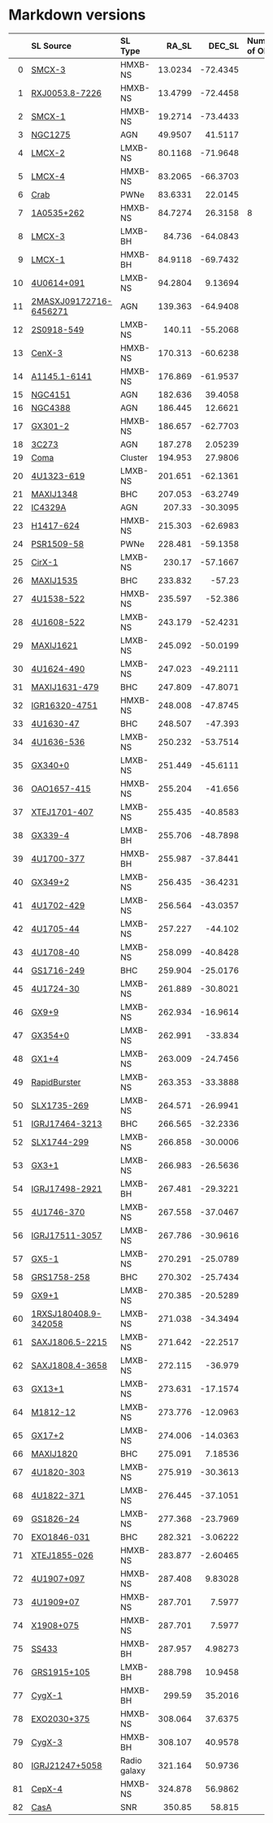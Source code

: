 # Markdown versions

|    | SL Source                                                                                        | SL Type      |    RA_SL |    DEC_SL | Number of Obs   | sname                  |
|---:|:-------------------------------------------------------------------------------------------------|:-------------|---------:|----------:|:----------------|:-----------------------|
|  0 | <a href=SMCX-3/SMCX-3_summary.html > SMCX-3 </a>                                                 | HMXB-NS      |  13.0234 | -72.4345  |                 | SMCX-3                 |
|  1 | <a href=RXJ0053.8-7226/RXJ0053.8-7226_summary.html > RXJ0053.8-7226 </a>                         | HMXB-NS      |  13.4799 | -72.4458  |                 | RXJ0053.8-7226         |
|  2 | <a href=SMCX-1/SMCX-1_summary.html > SMCX-1 </a>                                                 | HMXB-NS      |  19.2714 | -73.4433  |                 | SMCX-1                 |
|  3 | <a href=NGC1275/NGC1275_summary.html > NGC1275 </a>                                              | AGN          |  49.9507 |  41.5117  |                 | NGC1275                |
|  4 | <a href=LMCX-2/LMCX-2_summary.html > LMCX-2 </a>                                                 | LMXB-NS      |  80.1168 | -71.9648  |                 | LMCX-2                 |
|  5 | <a href=LMCX-4/LMCX-4_summary.html > LMCX-4 </a>                                                 | HMXB-NS      |  83.2065 | -66.3703  |                 | LMCX-4                 |
|  6 | <a href=Crab/Crab_summary.html > Crab </a>                                                       | PWNe         |  83.6331 |  22.0145  |                 | Crab                   |
|  7 | <a href=1A0535+262/1A0535+262_summary.html > 1A0535+262 </a>                                     | HMXB-NS      |  84.7274 |  26.3158  | 8               | 1A0535+262             |
|  8 | <a href=LMCX-3/LMCX-3_summary.html > LMCX-3 </a>                                                 | LMXB-BH      |  84.736  | -64.0843  |                 | LMCX-3                 |
|  9 | <a href=LMCX-1/LMCX-1_summary.html > LMCX-1 </a>                                                 | HMXB-BH      |  84.9118 | -69.7432  |                 | LMCX-1                 |
| 10 | <a href=4U0614+091/4U0614+091_summary.html > 4U0614+091 </a>                                     | LMXB-NS      |  94.2804 |   9.13694 |                 | 4U0614+091             |
| 11 | <a href=2MASXJ09172716-6456271/2MASXJ09172716-6456271_summary.html > 2MASXJ09172716-6456271 </a> | AGN          | 139.363  | -64.9408  |                 | 2MASXJ09172716-6456271 |
| 12 | <a href=2S0918-549/2S0918-549_summary.html > 2S0918-549 </a>                                     | LMXB-NS      | 140.11   | -55.2068  |                 | 2S0918-549             |
| 13 | <a href=CenX-3/CenX-3_summary.html > CenX-3 </a>                                                 | HMXB-NS      | 170.313  | -60.6238  |                 | CenX-3                 |
| 14 | <a href=A1145.1-6141/A1145.1-6141_summary.html > A1145.1-6141 </a>                               | HMXB-NS      | 176.869  | -61.9537  |                 | A1145.1-6141           |
| 15 | <a href=NGC4151/NGC4151_summary.html > NGC4151 </a>                                              | AGN          | 182.636  |  39.4058  |                 | NGC4151                |
| 16 | <a href=NGC4388/NGC4388_summary.html > NGC4388 </a>                                              | AGN          | 186.445  |  12.6621  |                 | NGC4388                |
| 17 | <a href=GX301-2/GX301-2_summary.html > GX301-2 </a>                                              | HMXB-NS      | 186.657  | -62.7703  |                 | GX301-2                |
| 18 | <a href=3C273/3C273_summary.html > 3C273 </a>                                                    | AGN          | 187.278  |   2.05239 |                 | 3C273                  |
| 19 | <a href=Coma/Coma_summary.html > Coma </a>                                                       | Cluster      | 194.953  |  27.9806  |                 | Coma                   |
| 20 | <a href=4U1323-619/4U1323-619_summary.html > 4U1323-619 </a>                                     | LMXB-NS      | 201.651  | -62.1361  |                 | 4U1323-619             |
| 21 | <a href=MAXIJ1348/MAXIJ1348_summary.html > MAXIJ1348 </a>                                        | BHC          | 207.053  | -63.2749  |                 | MAXIJ1348              |
| 22 | <a href=IC4329A/IC4329A_summary.html > IC4329A </a>                                              | AGN          | 207.33   | -30.3095  |                 | IC4329A                |
| 23 | <a href=H1417-624/H1417-624_summary.html > H1417-624 </a>                                        | HMXB-NS      | 215.303  | -62.6983  |                 | H1417-624              |
| 24 | <a href=PSR1509-58/PSR1509-58_summary.html > PSR1509-58 </a>                                     | PWNe         | 228.481  | -59.1358  |                 | PSR1509-58             |
| 25 | <a href=CirX-1/CirX-1_summary.html > CirX-1 </a>                                                 | LMXB-NS      | 230.17   | -57.1667  |                 | CirX-1                 |
| 26 | <a href=MAXIJ1535/MAXIJ1535_summary.html > MAXIJ1535 </a>                                        | BHC          | 233.832  | -57.23    |                 | MAXIJ1535              |
| 27 | <a href=4U1538-522/4U1538-522_summary.html > 4U1538-522 </a>                                     | HMXB-NS      | 235.597  | -52.386   |                 | 4U1538-522             |
| 28 | <a href=4U1608-522/4U1608-522_summary.html > 4U1608-522 </a>                                     | LMXB-NS      | 243.179  | -52.4231  |                 | 4U1608-522             |
| 29 | <a href=MAXIJ1621/MAXIJ1621_summary.html > MAXIJ1621 </a>                                        | LMXB-NS      | 245.092  | -50.0199  |                 | MAXIJ1621              |
| 30 | <a href=4U1624-490/4U1624-490_summary.html > 4U1624-490 </a>                                     | LMXB-NS      | 247.023  | -49.2111  |                 | 4U1624-490             |
| 31 | <a href=MAXIJ1631-479/MAXIJ1631-479_summary.html > MAXIJ1631-479 </a>                            | BHC          | 247.809  | -47.8071  |                 | MAXIJ1631-479          |
| 32 | <a href=IGR16320-4751/IGR16320-4751_summary.html > IGR16320-4751 </a>                            | HMXB-NS      | 248.008  | -47.8745  |                 | IGR16320-4751          |
| 33 | <a href=4U1630-47/4U1630-47_summary.html > 4U1630-47 </a>                                        | BHC          | 248.507  | -47.393   |                 | 4U1630-47              |
| 34 | <a href=4U1636-536/4U1636-536_summary.html > 4U1636-536 </a>                                     | LMXB-NS      | 250.232  | -53.7514  |                 | 4U1636-536             |
| 35 | <a href=GX340+0/GX340+0_summary.html > GX340+0 </a>                                              | LMXB-NS      | 251.449  | -45.6111  |                 | GX340+0                |
| 36 | <a href=OAO1657-415/OAO1657-415_summary.html > OAO1657-415 </a>                                  | HMXB-NS      | 255.204  | -41.656   |                 | OAO1657-415            |
| 37 | <a href=XTEJ1701-407/XTEJ1701-407_summary.html > XTEJ1701-407 </a>                               | LMXB-NS      | 255.435  | -40.8583  |                 | XTEJ1701-407           |
| 38 | <a href=GX339-4/GX339-4_summary.html > GX339-4 </a>                                              | LMXB-BH      | 255.706  | -48.7898  |                 | GX339-4                |
| 39 | <a href=4U1700-377/4U1700-377_summary.html > 4U1700-377 </a>                                     | HMXB-BH      | 255.987  | -37.8441  |                 | 4U1700-377             |
| 40 | <a href=GX349+2/GX349+2_summary.html > GX349+2 </a>                                              | LMXB-NS      | 256.435  | -36.4231  |                 | GX349+2                |
| 41 | <a href=4U1702-429/4U1702-429_summary.html > 4U1702-429 </a>                                     | LMXB-NS      | 256.564  | -43.0357  |                 | 4U1702-429             |
| 42 | <a href=4U1705-44/4U1705-44_summary.html > 4U1705-44 </a>                                        | LMXB-NS      | 257.227  | -44.102   |                 | 4U1705-44              |
| 43 | <a href=4U1708-40/4U1708-40_summary.html > 4U1708-40 </a>                                        | LMXB-NS      | 258.099  | -40.8428  |                 | 4U1708-40              |
| 44 | <a href=GS1716-249/GS1716-249_summary.html > GS1716-249 </a>                                     | BHC          | 259.904  | -25.0176  |                 | GS1716-249             |
| 45 | <a href=4U1724-30/4U1724-30_summary.html > 4U1724-30 </a>                                        | LMXB-NS      | 261.889  | -30.8021  |                 | 4U1724-30              |
| 46 | <a href=GX9+9/GX9+9_summary.html > GX9+9 </a>                                                    | LMXB-NS      | 262.934  | -16.9614  |                 | GX9+9                  |
| 47 | <a href=GX354+0/GX354+0_summary.html > GX354+0 </a>                                              | LMXB-NS      | 262.991  | -33.834   |                 | GX354+0                |
| 48 | <a href=GX1+4/GX1+4_summary.html > GX1+4 </a>                                                    | LMXB-NS      | 263.009  | -24.7456  |                 | GX1+4                  |
| 49 | <a href=RapidBurster/RapidBurster_summary.html > RapidBurster </a>                               | LMXB-NS      | 263.353  | -33.3888  |                 | RapidBurster           |
| 50 | <a href=SLX1735-269/SLX1735-269_summary.html > SLX1735-269 </a>                                  | LMXB-NS      | 264.571  | -26.9941  |                 | SLX1735-269            |
| 51 | <a href=IGRJ17464-3213/IGRJ17464-3213_summary.html > IGRJ17464-3213 </a>                         | BHC          | 266.565  | -32.2336  |                 | IGRJ17464-3213         |
| 52 | <a href=SLX1744-299/SLX1744-299_summary.html > SLX1744-299 </a>                                  | LMXB-NS      | 266.858  | -30.0006  |                 | SLX1744-299            |
| 53 | <a href=GX3+1/GX3+1_summary.html > GX3+1 </a>                                                    | LMXB-NS      | 266.983  | -26.5636  |                 | GX3+1                  |
| 54 | <a href=IGRJ17498-2921/IGRJ17498-2921_summary.html > IGRJ17498-2921 </a>                         | LMXB-BH      | 267.481  | -29.3221  |                 | IGRJ17498-2921         |
| 55 | <a href=4U1746-370/4U1746-370_summary.html > 4U1746-370 </a>                                     | LMXB-NS      | 267.558  | -37.0467  |                 | 4U1746-370             |
| 56 | <a href=IGRJ17511-3057/IGRJ17511-3057_summary.html > IGRJ17511-3057 </a>                         | LMXB-NS      | 267.786  | -30.9616  |                 | IGRJ17511-3057         |
| 57 | <a href=GX5-1/GX5-1_summary.html > GX5-1 </a>                                                    | LMXB-NS      | 270.291  | -25.0789  |                 | GX5-1                  |
| 58 | <a href=GRS1758-258/GRS1758-258_summary.html > GRS1758-258 </a>                                  | BHC          | 270.302  | -25.7434  |                 | GRS1758-258            |
| 59 | <a href=GX9+1/GX9+1_summary.html > GX9+1 </a>                                                    | LMXB-NS      | 270.385  | -20.5289  |                 | GX9+1                  |
| 60 | <a href=1RXSJ180408.9-342058/1RXSJ180408.9-342058_summary.html > 1RXSJ180408.9-342058 </a>       | LMXB-NS      | 271.038  | -34.3494  |                 | 1RXSJ180408.9-342058   |
| 61 | <a href=SAXJ1806.5-2215/SAXJ1806.5-2215_summary.html > SAXJ1806.5-2215 </a>                      | LMXB-NS      | 271.642  | -22.2517  |                 | SAXJ1806.5-2215        |
| 62 | <a href=SAXJ1808.4-3658/SAXJ1808.4-3658_summary.html > SAXJ1808.4-3658 </a>                      | LMXB-NS      | 272.115  | -36.979   |                 | SAXJ1808.4-3658        |
| 63 | <a href=GX13+1/GX13+1_summary.html > GX13+1 </a>                                                 | LMXB-NS      | 273.631  | -17.1574  |                 | GX13+1                 |
| 64 | <a href=M1812-12/M1812-12_summary.html > M1812-12 </a>                                           | LMXB-NS      | 273.776  | -12.0963  |                 | M1812-12               |
| 65 | <a href=GX17+2/GX17+2_summary.html > GX17+2 </a>                                                 | LMXB-NS      | 274.006  | -14.0363  |                 | GX17+2                 |
| 66 | <a href=MAXIJ1820/MAXIJ1820_summary.html > MAXIJ1820 </a>                                        | BHC          | 275.091  |   7.18536 |                 | MAXIJ1820              |
| 67 | <a href=4U1820-303/4U1820-303_summary.html > 4U1820-303 </a>                                     | LMXB-NS      | 275.919  | -30.3613  |                 | 4U1820-303             |
| 68 | <a href=4U1822-371/4U1822-371_summary.html > 4U1822-371 </a>                                     | LMXB-NS      | 276.445  | -37.1051  |                 | 4U1822-371             |
| 69 | <a href=GS1826-24/GS1826-24_summary.html > GS1826-24 </a>                                        | LMXB-NS      | 277.368  | -23.7969  |                 | GS1826-24              |
| 70 | <a href=EXO1846-031/EXO1846-031_summary.html > EXO1846-031 </a>                                  | BHC          | 282.321  |  -3.06222 |                 | EXO1846-031            |
| 71 | <a href=XTEJ1855-026/XTEJ1855-026_summary.html > XTEJ1855-026 </a>                               | HMXB-NS      | 283.877  |  -2.60465 |                 | XTEJ1855-026           |
| 72 | <a href=4U1907+097/4U1907+097_summary.html > 4U1907+097 </a>                                     | HMXB-NS      | 287.408  |   9.83028 |                 | 4U1907+097             |
| 73 | <a href=4U1909+07/4U1909+07_summary.html > 4U1909+07 </a>                                        | HMXB-NS      | 287.701  |   7.5977  |                 | 4U1909+07              |
| 74 | <a href=X1908+075/X1908+075_summary.html > X1908+075 </a>                                        | HMXB-NS      | 287.701  |   7.5977  |                 | X1908+075              |
| 75 | <a href=SS433/SS433_summary.html > SS433 </a>                                                    | HMXB-BH      | 287.957  |   4.98273 |                 | SS433                  |
| 76 | <a href=GRS1915+105/GRS1915+105_summary.html > GRS1915+105 </a>                                  | LMXB-BH      | 288.798  |  10.9458  |                 | GRS1915+105            |
| 77 | <a href=CygX-1/CygX-1_summary.html > CygX-1 </a>                                                 | HMXB-BH      | 299.59   |  35.2016  |                 | CygX-1                 |
| 78 | <a href=EXO2030+375/EXO2030+375_summary.html > EXO2030+375 </a>                                  | HMXB-NS      | 308.064  |  37.6375  |                 | EXO2030+375            |
| 79 | <a href=CygX-3/CygX-3_summary.html > CygX-3 </a>                                                 | HMXB-BH      | 308.107  |  40.9578  |                 | CygX-3                 |
| 80 | <a href=IGRJ21247+5058/IGRJ21247+5058_summary.html > IGRJ21247+5058 </a>                         | Radio galaxy | 321.164  |  50.9736  |                 | IGRJ21247+5058         |
| 81 | <a href=CepX-4/CepX-4_summary.html > CepX-4 </a>                                                 | HMXB-NS      | 324.878  |  56.9862  |                 | CepX-4                 |
| 82 | <a href=CasA/CasA_summary.html > CasA </a>                                                       | SNR          | 350.85   |  58.815   |                 | CasA                   |
